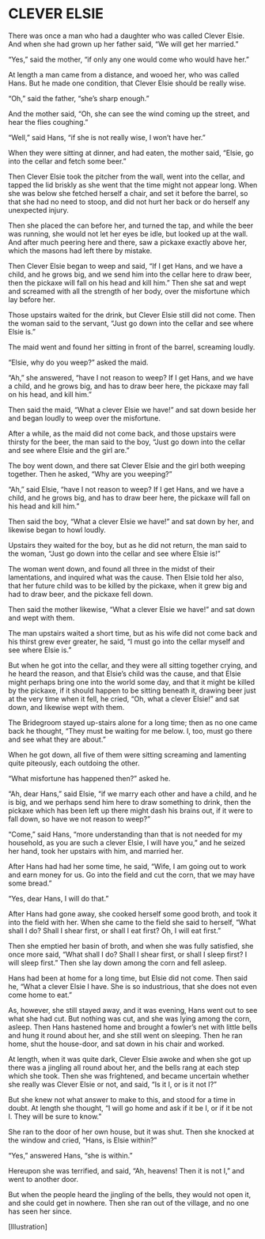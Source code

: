 # CLEVER ELSIE


There was once a man who had a daughter who was called Clever Elsie.
And when she had grown up her father said, “We will get her married.”

“Yes,” said the mother, “if only any one would come who would have her.”

At length a man came from a distance, and wooed her, who was called
Hans. But he made one condition, that Clever Elsie should be really
wise.

“Oh,” said the father, “she’s sharp enough.”

And the mother said, “Oh, she can see the wind coming up the street,
and hear the flies coughing.”

“Well,” said Hans, “if she is not really wise, I won’t have her.”

When they were sitting at dinner, and had eaten, the mother said,
“Elsie, go into the cellar and fetch some beer.”

Then Clever Elsie took the pitcher from the wall, went into the cellar,
and tapped the lid briskly as she went that the time might not appear
long. When she was below she fetched herself a chair, and set it before
the barrel, so that she had no need to stoop, and did not hurt her
back or do herself any unexpected injury.

Then she placed the can before her, and turned the tap, and while the
beer was running, she would not let her eyes be idle, but looked up at
the wall. And after much peering here and there, saw a pickaxe exactly
above her, which the masons had left there by mistake.

Then Clever Elsie began to weep and said, “If I get Hans, and we have a
child, and he grows big, and we send him into the cellar here to draw
beer, then the pickaxe will fall on his head and kill him.” Then she
sat and wept and screamed with all the strength of her body, over the
misfortune which lay before her.

Those upstairs waited for the drink, but Clever Elsie still did not
come. Then the woman said to the servant, “Just go down into the cellar
and see where Elsie is.”

The maid went and found her sitting in front of the barrel, screaming
loudly.

“Elsie, why do you weep?” asked the maid.

“Ah,” she answered, “have I not reason to weep? If I get Hans, and we
have a child, and he grows big, and has to draw beer here, the pickaxe
may fall on his head, and kill him.”

Then said the maid, “What a clever Elsie we have!” and sat down beside
her and began loudly to weep over the misfortune.

After a while, as the maid did not come back, and those upstairs were
thirsty for the beer, the man said to the boy, “Just go down into the
cellar and see where Elsie and the girl are.”

The boy went down, and there sat Clever Elsie and the girl both
weeping together. Then he asked, “Why are you weeping?”

“Ah,” said Elsie, “have I not reason to weep? If I get Hans, and we
have a child, and he grows big, and has to draw beer here, the pickaxe
will fall on his head and kill him.”

Then said the boy, “What a clever Elsie we have!” and sat down by her,
and likewise began to howl loudly.

Upstairs they waited for the boy, but as he did not return, the man
said to the woman, “Just go down into the cellar and see where Elsie
is!”

The woman went down, and found all three in the midst of their
lamentations, and inquired what was the cause. Then Elsie told her
also, that her future child was to be killed by the pickaxe, when it
grew big and had to draw beer, and the pickaxe fell down.

Then said the mother likewise, “What a clever Elsie we have!” and sat
down and wept with them.

The man upstairs waited a short time, but as his wife did not come back
and his thirst grew ever greater, he said, “I must go into the cellar
myself and see where Elsie is.”

But when he got into the cellar, and they were all sitting together
crying, and he heard the reason, and that Elsie’s child was the cause,
and that Elsie might perhaps bring one into the world some day, and
that it might be killed by the pickaxe, if it should happen to be
sitting beneath it, drawing beer just at the very time when it fell, he
cried, “Oh, what a clever Elsie!” and sat down, and likewise wept with
them.

The Bridegroom stayed up-stairs alone for a long time; then as no one
came back he thought, “They must be waiting for me below. I, too, must
go there and see what they are about.”

When he got down, all five of them were sitting screaming and lamenting
quite piteously, each outdoing the other.

“What misfortune has happened then?” asked he.

“Ah, dear Hans,” said Elsie, “if we marry each other and have a child,
and he is big, and we perhaps send him here to draw something to drink,
then the pickaxe which has been left up there might dash his brains
out, if it were to fall down, so have we not reason to weep?”

“Come,” said Hans, “more understanding than that is not needed for my
household, as you are such a clever Elsie, I will have you,” and he
seized her hand, took her upstairs with him, and married her.

After Hans had had her some time, he said, “Wife, I am going out to
work and earn money for us. Go into the field and cut the corn, that we
may have some bread.”

“Yes, dear Hans, I will do that.”

After Hans had gone away, she cooked herself some good broth, and took
it into the field with her. When she came to the field she said to
herself, “What shall I do? Shall I shear first, or shall I eat first?
Oh, I will eat first.”

Then she emptied her basin of broth, and when she was fully satisfied,
she once more said, “What shall I do? Shall I shear first, or shall I
sleep first? I will sleep first.” Then she lay down among the corn and
fell asleep.

Hans had been at home for a long time, but Elsie did not come. Then
said he, “What a clever Elsie I have. She is so industrious, that she
does not even come home to eat.”

As, however, she still stayed away, and it was evening, Hans went out
to see what she had cut. But nothing was cut, and she was lying among
the corn, asleep. Then Hans hastened home and brought a fowler’s net
with little bells and hung it round about her, and she still went on
sleeping. Then he ran home, shut the house-door, and sat down in his
chair and worked.

At length, when it was quite dark, Clever Elsie awoke and when she got
up there was a jingling all round about her, and the bells rang at each
step which she took. Then she was frightened, and became uncertain
whether she really was Clever Elsie or not, and said, “Is it I, or is
it not I?”

But she knew not what answer to make to this, and stood for a time in
doubt. At length she thought, “I will go home and ask if it be I, or if
it be not I. They will be sure to know.”

She ran to the door of her own house, but it was shut. Then she knocked
at the window and cried, “Hans, is Elsie within?”

“Yes,” answered Hans, “she is within.”

Hereupon she was terrified, and said, “Ah, heavens! Then it is not I,”
and went to another door.

But when the people heard the jingling of the bells, they would not
open it, and she could get in nowhere. Then she ran out of the village,
and no one has seen her since.




[Illustration]

